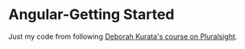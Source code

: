 # Angular-Getting Started

Just my code from following [Deborah Kurata's course on Pluralsight](https://app.pluralsight.com/library/courses/angular-2-getting-started-update/table-of-contents).